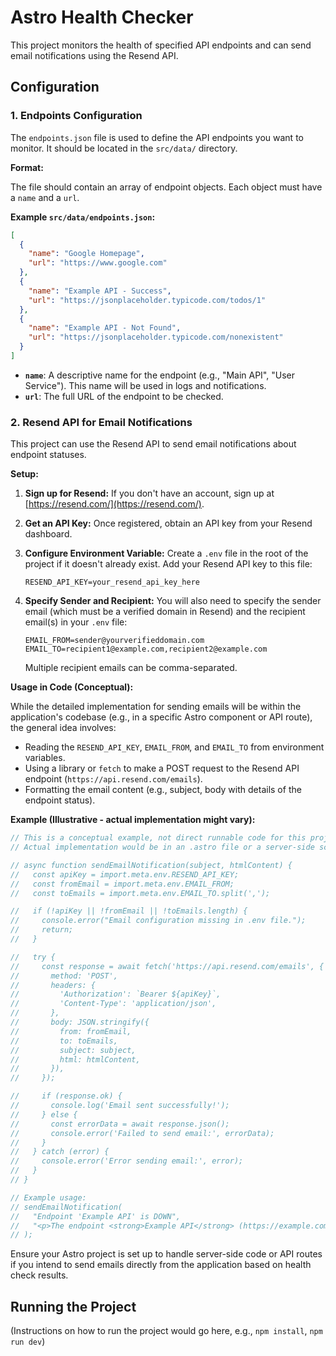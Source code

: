 # Astro Health Checker

This project monitors the health of specified API endpoints and can send email notifications using the Resend API.

## Configuration

### 1. Endpoints Configuration

The `endpoints.json` file is used to define the API endpoints you want to monitor. It should be located in the `src/data/` directory.

**Format:**

The file should contain an array of endpoint objects. Each object must have a `name` and a `url`.

**Example `src/data/endpoints.json`:**

```json
[
  {
    "name": "Google Homepage",
    "url": "https://www.google.com"
  },
  {
    "name": "Example API - Success",
    "url": "https://jsonplaceholder.typicode.com/todos/1"
  },
  {
    "name": "Example API - Not Found",
    "url": "https://jsonplaceholder.typicode.com/nonexistent"
  }
]
```

- **`name`**: A descriptive name for the endpoint (e.g., "Main API", "User Service"). This name will be used in logs and notifications.
- **`url`**: The full URL of the endpoint to be checked.

### 2. Resend API for Email Notifications

This project can use the Resend API to send email notifications about endpoint statuses.

**Setup:**

1.  **Sign up for Resend:** If you don't have an account, sign up at [https://resend.com/](https://resend.com/).
2.  **Get an API Key:** Once registered, obtain an API key from your Resend dashboard.
3.  **Configure Environment Variable:**
    Create a `.env` file in the root of the project if it doesn't already exist.
    Add your Resend API key to this file:

    ```env
    RESEND_API_KEY=your_resend_api_key_here
    ```

4.  **Specify Sender and Recipient:**
    You will also need to specify the sender email (which must be a verified domain in Resend) and the recipient email(s) in your `.env` file:

    ```env
    EMAIL_FROM=sender@yourverifieddomain.com
    EMAIL_TO=recipient1@example.com,recipient2@example.com
    ```
    Multiple recipient emails can be comma-separated.

**Usage in Code (Conceptual):**

While the detailed implementation for sending emails will be within the application's codebase (e.g., in a specific Astro component or API route), the general idea involves:

-   Reading the `RESEND_API_KEY`, `EMAIL_FROM`, and `EMAIL_TO` from environment variables.
-   Using a library or `fetch` to make a POST request to the Resend API endpoint (`https://api.resend.com/emails`).
-   Formatting the email content (e.g., subject, body with details of the endpoint status).

**Example (Illustrative - actual implementation might vary):**

```javascript
// This is a conceptual example, not direct runnable code for this project.
// Actual implementation would be in an .astro file or a server-side script.

// async function sendEmailNotification(subject, htmlContent) {
//   const apiKey = import.meta.env.RESEND_API_KEY;
//   const fromEmail = import.meta.env.EMAIL_FROM;
//   const toEmails = import.meta.env.EMAIL_TO.split(',');

//   if (!apiKey || !fromEmail || !toEmails.length) {
//     console.error("Email configuration missing in .env file.");
//     return;
//   }

//   try {
//     const response = await fetch('https://api.resend.com/emails', {
//       method: 'POST',
//       headers: {
//         'Authorization': `Bearer ${apiKey}`,
//         'Content-Type': 'application/json',
//       },
//       body: JSON.stringify({
//         from: fromEmail,
//         to: toEmails,
//         subject: subject,
//         html: htmlContent,
//       }),
//     });

//     if (response.ok) {
//       console.log('Email sent successfully!');
//     } else {
//       const errorData = await response.json();
//       console.error('Failed to send email:', errorData);
//     }
//   } catch (error) {
//     console.error('Error sending email:', error);
//   }
// }

// Example usage:
// sendEmailNotification(
//   "Endpoint 'Example API' is DOWN",
//   "<p>The endpoint <strong>Example API</strong> (https://example.com/api) is currently unresponsive.</p>"
// );
```

Ensure your Astro project is set up to handle server-side code or API routes if you intend to send emails directly from the application based on health check results.

## Running the Project

(Instructions on how to run the project would go here, e.g., `npm install`, `npm run dev`)
